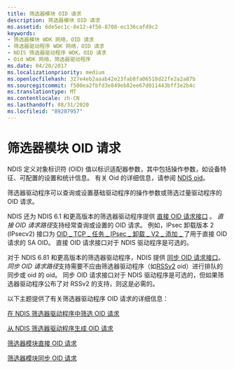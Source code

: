 ```yaml
---
title: 筛选器模块 OID 请求
description: 筛选器模块 OID 请求
ms.assetid: 6de5ec1c-8e12-4f50-8708-ec136cafd9c2
keywords:
- 筛选器模块 WDK 网络，OID 请求
- 筛选器驱动程序 WDK 网络，OID 请求
- NDIS 筛选器驱动程序 WDK，OID 请求
- Oid WDK 网络，筛选器驱动程序
ms.date: 04/20/2017
ms.localizationpriority: medium
ms.openlocfilehash: 327e4eb2aaab42e23fab8fa06518d22fe2a2a87b
ms.sourcegitcommit: f500ea2fbfd3e849eb82ee67d011443bff3e2b4c
ms.translationtype: MT
ms.contentlocale: zh-CN
ms.lasthandoff: 08/31/2020
ms.locfileid: "89207957"
---
```

# <a name="filter-module-oid-requests"></a>筛选器模块 OID 请求





NDIS 定义对象标识符 (OID) 值以标识适配器参数，其中包括操作参数，如设备特征、可配置的设置和统计信息。 有关 Oid 的详细信息，请参阅 [NDIS oid](/windows-hardware/drivers/ddi/_netvista/)。

筛选器驱动程序可以查询或设置基础驱动程序的操作参数或筛选过量驱动程序的 OID 请求。

NDIS 还为 NDIS 6.1 和更高版本的筛选器驱动程序提供 [直接 OID 请求接口](direct-oid-request-interface-in-ndis-6-1.md) 。 *直接 OID 请求路径*支持经常查询或设置的 OID 请求。 例如，IPsec 卸载版本 2 (IPsecv2) 接口为 [OID \_ TCP \_ 任务 \_ IPsec \_ 卸载 \_ V2 \_ 添加 \_ ](./oid-tcp-task-ipsec-offload-v2-add-sa.md) 了用于直接 OID 请求的 SA OID。 直接 OID 请求接口对于 NDIS 驱动程序是可选的。

对于 NDIS 6.81 和更高版本的筛选器驱动程序，NDIS 提供 [同步 OID 请求接口](synchronous-oid-request-interface-in-ndis-6-80.md)。 *同步 OID 请求路径*支持需要不应由筛选器驱动程序（如[RSSv2](receive-side-scaling-version-2-rssv2-in-ndis-6-80.md) oid）进行排队的同步或 oid 的 oid。 同步 OID 请求接口对于 NDIS 驱动程序是可选的，但如果筛选器驱动程序公布了对 RSSv2 的支持，则这是必需的。

以下主题提供了有关筛选器驱动程序 OID 请求的详细信息：

[在 NDIS 筛选器驱动程序中筛选 OID 请求](filtering-oid-requests-in-an-ndis-filter-driver.md)

[从 NDIS 筛选器驱动程序生成 OID 请求](generating-oid-requests-from-an-ndis-filter-driver.md)

[筛选器模块直接 OID 请求](filter-module-direct-oid-requests.md)

[筛选器模块同步 OID 请求](filter-module-synchronous-oid-requests.md)

 

